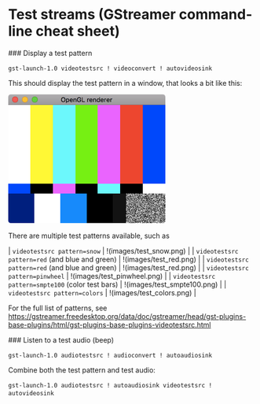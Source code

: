 # Test streams (GStreamer command-line cheat sheet)

### Display a test pattern

```
gst-launch-1.0 videotestsrc ! videoconvert ! autovideosink
```

This should display the test pattern in a window, that looks a 
bit like this:

![Test pattern window](images/test-pattern.png "Test pattern window")

There are multiple test patterns available, such as

| `videotestsrc pattern=snow`  | !(images/test_snow.png) |
| `videotestsrc pattern=red` (and blue and green) | !(images/test_red.png) |
| `videotestsrc pattern=red` (and blue and green) | !(images/test_red.png) |
| `videotestsrc pattern=pinwheel` | !(images/test_pinwheel.png) |
| `videotestsrc pattern=smpte100` (color test bars) | !(images/test_smpte100.png) |
| `videotestsrc pattern=colors` | !(images/test_colors.png) |

For the full list of patterns, see https://gstreamer.freedesktop.org/data/doc/gstreamer/head/gst-plugins-base-plugins/html/gst-plugins-base-plugins-videotestsrc.html

### Listen to a test audio (beep)

```
gst-launch-1.0 audiotestsrc ! audioconvert ! autoaudiosink
```

Combine both the test pattern and test audio:

```
gst-launch-1.0 audiotestsrc ! autoaudiosink videotestsrc ! autovideosink
```
